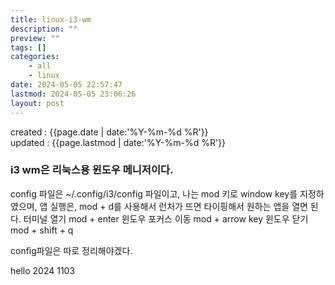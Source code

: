 ```yaml
---
title: linux-i3-wm
description: ""
preview: ""
tags: []
categories:
    - all
    - linux
date: 2024-05-05 22:57:47
lastmod: 2024-05-05 23:06:26
layout: post
---
```


created : {{page.date | date:'%Y-%m-%d %R'}}  
updated : {{page.lastmod | date:'%Y-%m-%d %R'}}

### i3 wm은 리눅스용 윈도우 메니저이다.
config 파일은 ~/.config/i3/config 파일이고,
나는 mod 키로 window key를 지정하였으며,
앱 실행은, mod + d를 사용해서 런처가 뜨면 타이핑해서 원하는 앱을 열면 된다.
터미널 열기 mod + enter 
윈도우 포커스 이동 mod + arrow key
윈도우 닫기 mod + shift + q

config파일은 따로 정리해야겠다.  

hello 2024 1103


